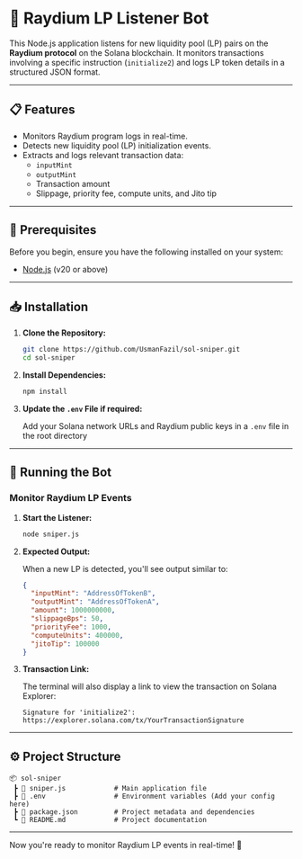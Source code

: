 
# 🚀 Raydium LP Listener Bot

This Node.js application listens for new liquidity pool (LP) pairs on the **Raydium protocol** on the Solana blockchain. It monitors transactions involving a specific instruction (`initialize2`) and logs LP token details in a structured JSON format.

---

## 📋 Features

- Monitors Raydium program logs in real-time.
- Detects new liquidity pool (LP) initialization events.
- Extracts and logs relevant transaction data:
  - `inputMint`
  - `outputMint`
  - Transaction amount
  - Slippage, priority fee, compute units, and Jito tip

---

## 🔧 Prerequisites

Before you begin, ensure you have the following installed on your system:

- [Node.js](https://nodejs.org/) (v20 or above)


---

## 📥 Installation

1. **Clone the Repository:**

   ```bash
   git clone https://github.com/UsmanFazil/sol-sniper.git
   cd sol-sniper
   ```

2. **Install Dependencies:**

   ```bash
   npm install
   ```

3. **Update the `.env` File if required:**

   Add your Solana network URLs and Raydium public keys in a `.env` file in the root directory

---

## 🚀 Running the Bot

### Monitor Raydium LP Events

1. **Start the Listener:**

   ```bash
   node sniper.js
   ```

2. **Expected Output:**

   When a new LP is detected, you'll see output similar to:

   ```json
   {
     "inputMint": "AddressOfTokenB",
     "outputMint": "AddressOfTokenA",
     "amount": 1000000000,
     "slippageBps": 50,
     "priorityFee": 1000,
     "computeUnits": 400000,
     "jitoTip": 100000
   }
   ```

3. **Transaction Link:**

   The terminal will also display a link to view the transaction on Solana Explorer:

   ```
   Signature for 'initialize2': https://explorer.solana.com/tx/YourTransactionSignature
   ```

---

## ⚙️ Project Structure

```
📦 sol-sniper
 ┣ 📜 sniper.js            # Main application file
 ┣ 📜 .env                 # Environment variables (Add your config here)
 ┣ 📜 package.json         # Project metadata and dependencies
 ┗ 📜 README.md            # Project documentation
```

---

Now you're ready to monitor Raydium LP events in real-time! 🚀
